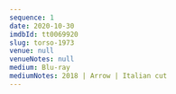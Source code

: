```yaml
---
sequence: 1
date: 2020-10-30
imdbId: tt0069920
slug: torso-1973
venue: null
venueNotes: null
medium: Blu-ray
mediumNotes: 2018 | Arrow | Italian cut
---
```


